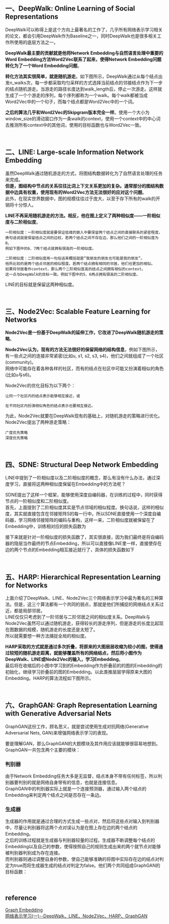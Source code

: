 ## 一、DeepWalk: Online Learning of Social Representations
DeepWalk可以称得上是这个方向上最著名的工作了，几乎所有网络表示学习相关的论文，都会引用DeepWalk作为Baseline之一，同时DeepWalk也是很多相关工作所使用的底层方法之一。  

**DeepWalk最主要的贡献就是他将Network Embedding与自然语言处理中重要的Word Embedding方法Word2Vec联系了起来，使得Network Embedding问题转化为了一个Word Embedding问题**。

**转化方法其实很简单，就是随机游走**。如下图所示，DeepWalk通过从每个结点出发n_walks次，每一步都采取均匀采样的方式选择当前结点的邻接结点作为下一步的结点随机游走。当游走的路径长度达到walk_length后，停止一次游走。这样就生成了一个个游走的序列，每个序列都称为一个walk。每个walk都被当成Word2Vec中的一个句子，而每个结点都是Word2Vec中的一个词。

**之后的算法几乎和Word2Vec的Skipgram版本完全一样**。使用一个大小为window_size的滑动窗口作为一条walk的context，使用一个context中的中心词去推测所有context中的其他词，使用的目标函数也与Word2Vec一致。

&nbsp;
## 二、LINE: Large-scale Information Network Embedding
虽然DeepWalk通过随机游走的方式，将图结构数据转化为了自然语言处理的任务来完成。   
**但是，图结构中节点的关系往往比词上下文关系更加的复杂。通常部分的图结构数据中边具有权重，使用现有的Word2Vec方法无法很好的应对这个问题**。   
此外，在现实世界数据中，图的规模往往过于庞大，以至于存下所有的walk的开销将十分惊人。

**LINE不再采用随机游走的方法。相反，他在图上定义了两种相似度——一阶相似度与二阶相似度**。
```
一阶相似度：一阶相似度就是要保证低维的嵌入中要保留两个结点之间的直接联系的紧密程度，
换句话说就是保留结点之间的边权，若两个结点之间不存在边，那么他们之间的一阶相似度为0。
例如下图中的6、7两个结点就拥有很高的一阶相似度。

二阶相似度：二阶相似度用一句俗话来概括就是“我朋友的朋友也可能是我的朋友”。
他所比较的是两个结点邻居的相似程度。若两个结点拥有相同的邻居，他们也更加的相似。
如果将邻居看作context，那么两个二阶相似度高的结点之间拥有相似的context。
这一点与DeepWalk的目标一致。例如下图中的5、6两点拥有很高的二阶相似度。
```
LINE的目标就是保留这两种相似度。

&nbsp;
## 三、Node2Vec: Scalable Feature Learning for Networks
**Node2Vec是一份基于DeepWalk的延伸工作，它改进了DeepWalk随机游走的策略**。

**Node2Vec认为，现有的方法无法很好的保留网络的结构信息**，例如下图所示，有一些点之间的连接非常紧密(比如u, s1, s2, s3, s4)，他们之间就组成了一个社区(community)。   
网络中可能存在着各种各样的社区，而有的结点在社区中可能又扮演着相似的角色(比如u与s6)。

Node2Vec的优化目标为以下两个：
```
让同一个社区内的结点表示能够相互接近，或

在不同社区内扮演相似角色的结点表示也要相互接近。
```

为此，Node2Vec就要在DeepWalk现有的基础上，对随机游走的策略进行优化。Node2Vec提出了两种游走策略：
```
广度优先策略
深度优先策略
```

&nbsp;
## 四、SDNE: Structural Deep Network Embedding
LINE中提到了一阶相似度以及二阶相似度的概念，那么有没有什么办法，通过深度学习，直接将这两种相似度保留在Embedding中的方法呢？

SDNE提出了这样一个框架，能够使用深度自编码器，在训练的过程中，同时获得节点的一阶相似度和二阶相似度。   
首先，上面提到了二阶相似度其实是节点邻域的相似程度。换句话说，这样的相似度，其实就直接包含在邻接矩阵S的每一行中。所以SDNE直接使用一个深度自编码器，学习网络邻接矩阵的编码与重构，这样一来，二阶相似度就被保留在了Embedding中，训练相对应的损失函数为

接下来就是针对一阶相似度的损失函数了，其实很直接，因为我们最终是将自编码器的隐层当作最终的节点Embedding，所以可以直接像LINE里一样，直接使存在边的两个节点的Embedding相互接近就行了，具体的损失函数如下

&nbsp;
## 五、HARP: Hierarchical Representation Learning for Networks
上面介绍了DeepWalk、LINE、Node2Vec三个网络表示学习中最为著名的三种算法。但是，这三个算法都有一个共同的弱点，那就是他们所捕捉的网络结点关系过近，都是局部邻居。  
LINE仅仅只考虑到了一阶邻居与二阶邻居之间的相似度关系。DeepWalk与Node2Vec虽然可以通过随机游走，获得较长的游走序列，但是游走的长度比起现在图数据的规模，随机游走的长度还是太短了。  
所以就需要想一种方法捕捉全局的相似度。

**HARP采取的方式就是通过多次折叠，将原来的大图层层收缩为较小的图，使得通过较短的随机游走距离，就能够覆盖所有的网络结点，然后将小图作为DeepWalk、LINE或Node2Vec的输入，学习Embedding**。   
最后将在收缩后的小图中学习到的Embedding作为折叠前的的图的Embedding的初始化，继续学习折叠前的图的Embedding。以此类推层层学得原来大图的Embedding。HARP的算法流程如下图所示。

&nbsp;
## 六、GraphGAN: Graph Representation Learning with Generative Adversarial Nets
GraphGAN这份工作，顾名思义，就是尝试使用生成对抗网络(Generative Adversarial Nets, GAN)来增强网络表示学习的表现。

要是理解GAN，那么GraphGAN的大题模块及其作用应该就能够很容易地想到。GraphGAN一共包含两个主要的模块：

### 判别器
由于Network Embedding任务大多是无监督，结点本身不带有任何标签，所以判别器要判别的就是网络自身带有的信息，也就是连接信息。  
GraphGAN中的判别器实际上就是一个连接预测器，通过输入两个结点的Embedding来判定两个结点之间是否存在一条边。

### 生成器
生成器的作用就是通过合理的方式生成一些点对，然后将这些点对输入到判别器中，尽量让判别器将这两个点对误认为是在图上存在边的两个结点的Embedding。  
之后的训练过程就是生成器与判别器较量的过程。生成器不断调整每个结点的Embedding以及自己的参数，使得按照自己的规则生成出来的两个就节点对能够被判别器判别成为存在连接。   
而判别器则通过调整自身的参数，使自己能够准确的将图中实际存在边的结点对判定为true而将生成器生成的结点对判定为false。他们两个共同组成GraphGAN的目标函数：

&nbsp;
## reference
[Graph Embedding](https://www.bookstack.cn/read/huaxiaozhuan-ai/2541a32ee733af23.md)   
[网络表示学习(一)--DeepWalk、LINE、Node2Vec、HARP、GraphGAN](https://zhuanlan.zhihu.com/p/64991884)
